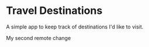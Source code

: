 # Travel Destinations

A simple app to keep track of destinations I'd like to visit.

My second remote change
